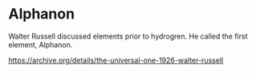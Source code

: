 # Alphanon

Walter Russell discussed elements prior to hydrogren.
He called the first element, Alphanon.

https://archive.org/details/the-universal-one-1926-walter-russell